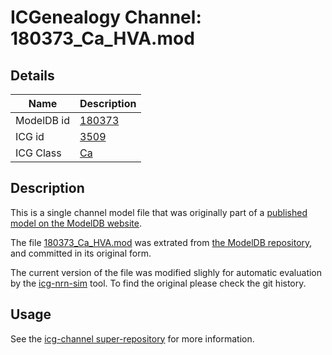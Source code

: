 # ICGenealogy Channel: 180373\_Ca\_HVA.mod

## Details

Name | Description
---- | -----------
ModelDB id | [180373](http://senselab.med.yale.edu/ModelDB/ShowModel.cshtml?model=180373)
ICG id | [3509](http://icg.neurotheory.ox.ac.uk/channels/3/3509)
ICG Class | [Ca](http://icg.neurotheory.ox.ac.uk/channels/3)

## Description

This is a single channel model file that was originally part of a [published model on the ModelDB website](http://senselab.med.yale.edu/mModelDB/ShowModel.cshtml?model=180373).


The file [180373\_Ca\_HVA.mod](180373_Ca_HVA.mod) was extrated from [the ModelDB repository](http://senselab.med.yale.edu/ModelDB/ShowModel.cshtml?model=180373), and committed in its original form.

The current version of the file was modified slighly for automatic evaluation by the [icg-nrn-sim](https://github.com/icgenealogy/icg-nrn-sim) tool. To find the original please check the git history.


## Usage

See the [icg-channel super-repository](https://github.com/icgenealogy/icg-channels) for more information.